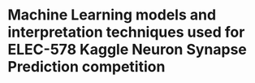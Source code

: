 # Machine Learning models and interpretation techniques used for ELEC-578 Kaggle Neuron Synapse Prediction competition
